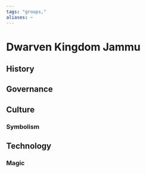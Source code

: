 ```yaml
---
tags: "groups,"
aliases: ~
---
```


# Dwarven Kingdom Jammu

## History

## Governance

## Culture

### Symbolism

## Technology

### Magic
